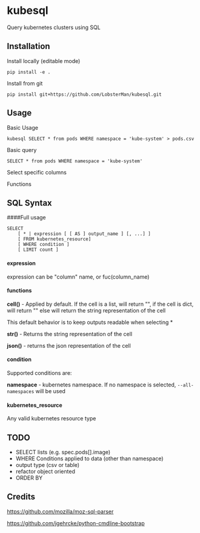 # kubesql
Query kubernetes clusters using SQL

## Installation
Install locally (editable mode)
```
pip install -e .
```

Install from git
```
pip install git+https://github.com/LobsterMan/kubesql.git
```

## Usage

Basic Usage
```
kubesql SELECT * from pods WHERE namespace = 'kube-system' > pods.csv
```

Basic query
```
SELECT * from pods WHERE namespace = 'kube-system'
```
Select specific columns

Functions

## SQL Syntax
####Full usage
```
SELECT
    [ * | expression [ [ AS ] output_name ] [, ...] ]
    [ FROM kubernetes_resource]
    [ WHERE condition ]
    [ LIMIT count ]
```

#### expression
expression can be "column" name, or fuc(column_name)

#### functions
__cell()__  - Applied by default. 
If the cell is a list, will return "<list>", 
if the cell is dict, will return "<dict>"
else will return the string representation of the cell

This default behavior is to keep outputs readable when selecting *

__str()__ - Returns the string representation of the cell

__json()__ - returns the json representation of the cell

#### condition
Supported conditions are:

__namespace__ - kubernetes namespace. If no namespace is selected, `--all-namespaces` will be used

#### kubernetes_resource
Any valid kubernetes resource type

## TODO
- SELECT lists (e.g. spec.pods[].image)
- WHERE Conditions applied to data (other than namespace)
- output type (csv or table)
- refactor object oriented
- ORDER BY


## Credits
https://github.com/mozilla/moz-sql-parser

https://github.com/jgehrcke/python-cmdline-bootstrap